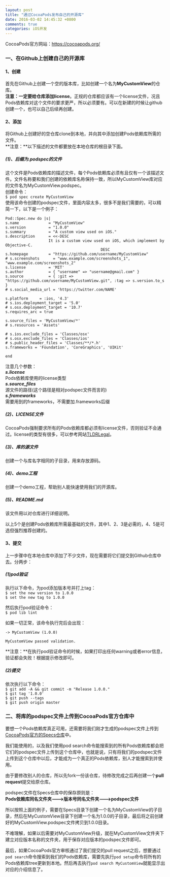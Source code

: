 ```yaml
---
layout: post
title: "通过CocoaPods发布自己的开源库"
date: 2016-03-02 14:45:32 +0800
comments: true
categories: iOS开发
---  
```


CocoaPods官方网站：<https://cocoapods.org/>  

### 一、在Github上创建自己的开源库  

#### 1、创建  
首先在Github上创建一个空的版本库，比如创建一个名为**MyCustomView**的仓库。  
**注意：**一定要给仓库添加**license**。正规的仓库都应该有一个license文件，况且Pods依赖库对这个文件的要求更严，所以必须要有。可以在新建的时候让github创建一个，也可以自己后续再创建。  

#### 2、添加  
将Github上创建好的空仓库clone到本地，并向其中添加创建Pods依赖库所需的文件。  
**注意：**以下描述的文件都要放在本地仓库的根目录下面。  
<!--more-->  

##### (1)、后缀为.podspec的文件  
这个文件是Pods依赖库的描述文件，每个Pods依赖库必须有且仅有一个该描述文件。文件名称要和我们创建的依赖库名称保持一致，所以MyCustomView库对应的文件名为MyCustomView.podspec。  
创建命令：  
`$ pod spec create MyCustomView`  
使用该命令创建的podspec文件，里面内容太多，很多不是我们需要的，可以精简一下，以下是一个例子：  
	
	Pod::Spec.new do |s|
	s.name             = "MyCustomView"
	s.version          = "1.0.0"
	s.summary          = "A custom view used on iOS."
	s.description      = <<-DESC
                       It is a custom view used on iOS, which implement by Objective-C.  
                                              DESC
	s.homepage         = "https://github.com/username/MyCustomView"  
	# s.screenshots      = "www.example.com/screenshots_1", "www.example.com/screenshots_2"  
	s.license          = 'MIT'  
	s.author           = { "username" => "username@gmail.com" }  
	s.source           = { :git => "https://github.com/username/MyCustomView.git", :tag => s.version.to_s }  
	# s.social_media_url = 'https://twitter.com/NAME'  
	
	s.platform     = :ios, '4.3'  
	# s.ios.deployment_target = '5.0'  
	# s.osx.deployment_target = '10.7'  
	s.requires_arc = true  
	
	s.source_files = 'MyCustomView/*'  
	# s.resources = 'Assets'  
	
	# s.ios.exclude_files = 'Classes/osx'  
	# s.osx.exclude_files = 'Classes/ios'  
	# s.public_header_files = 'Classes/**/*.h'  
	s.frameworks = 'Foundation', 'CoreGraphics', 'UIKit'  
	
	end

注意几个参数：  
__*s.license*__  
Pods依赖库使用的license类型  
__*s.source_files*__  
源文件的路径(这个路径是相对podspec文件而言的)  
__*s.frameworks*__  
需要用到的frameworks，不需要加.frameworks后缀  

##### (2)、LICENSE文件  
CocoaPods强制要求所有的Pods依赖库都必须有license文件，否则验证不会通过。license的类型有很多，可以参考网站[TLDRLegal](https://tldrlegal.com/)。  

##### (3)、库的源文件  
创建一个与库名字相同的子目录，用来存放源码。  

##### (4)、demo工程  
创建一个demo工程，帮助别人能快速使用我们的开源库。  

##### (5)、README.md  
该文件用以对仓库进行详细说明。  

以上5个是创建Pods依赖库所需最基础的文件，其中1、2、3是必需的，4、5是可选但强烈推荐创建的。  

#### 3、提交  
上一步骤中在本地仓库中添加了不少文件，现在需要将它们提交到Github仓库中去。分两步：  

##### (1)pod验证  
执行以下命令，为pod添加版本号并打上tag：   
`$ set the new version to 1.0.0`  
`$ set the new tag to 1.0.0`  

然后执行pod验证命令：  
`$ pod lib lint`  

如果一切正常，该命令执行完后会出现：  
	
	-> MyCustomView (1.0.0)  
	
	MyCustomView passed validation.

**注意：**在执行pod验证命令的时候，如果打印出任何warning或者error信息，验证都会失败！根据提示修改即可。  

##### (2)提交  
依次执行以下命令：  
`$ git add -A && git commit -m "Release 1.0.0."`  
`$ git tag '1.0.0'`  
`$ git push --tags`  
`$ git push origin master`  

### 二、将库的podspec文件上传到CocoaPods官方仓库中  
要想一个Pods依赖库真正可用，还需要将我们刚才生成的podspec文件上传到[CocoaPods官方的Specs仓库](https://github.com/CocoaPods/Specs)中。  

我们能使用的，以及我们使用pod search命令能搜索到的所有Pods依赖库都会把它们的podspec文件上传到这个仓库中，也就是说，只有将我们的podspec文件上传到这个仓库中以后，才能成为一个真正的Pods依赖库，别人才能搜索到并使用。  

由于要修改别人的仓库，所以先fork一份该仓库，待修改完成之后再创建一个**pull request**提交给原仓库。  

podspec文件在Specs仓库中的保存原则是：  
**Pods依赖库同名文件夹--->版本号同名文件夹--->podspec文件**  

所以按照上面的例子，需要在Specs目录下创建一个名为MyCustomView的子目录，然后在MyCustomView目录下创建一个名为1.0.0的子目录，最后将之前创建好的MyCustomView.podspec文件拷贝到1.0.0目录。  

不难理解，如果以后需要对MyCustomView升级，就在MyCustomView文件夹下建立对应版本名称的文件夹，用于保存对应版本的podspec文件即可。  

最后，如果CocoaPods官方审核通过了我们提交的pull request之后，想要通过`pod search`命令搜索到我们的Pods依赖库，需要先执行`pod setup`命令将所有的Pods依赖库tree更新到本地。然后再去执行`pod search MyCustomView`就能显示出对应的介绍信息了。